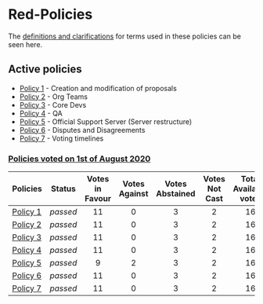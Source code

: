 # Red-Policies
The [definitions and clarifications](definitions.md) for terms used in these policies can be seen here. 

## Active policies
- [Policy 1](policies/accepted/1.md) - Creation and modification of proposals
- [Policy 2](policies/accepted/2.md) - Org Teams
- [Policy 3](policies/accepted/3.md) - Core Devs
- [Policy 4](policies/accepted/4.md) - QA
- [Policy 5](policies/accepted/5.md) - Official Support Server (Server restructure)
- [Policy 6](policies/accepted/6.md) - Disputes and Disagreements
- [Policy 7](policies/accepted/7.md) - Voting timelines

### <ins>Policies voted on 1st of August 2020</ins>
| Policies | Status | Votes in Favour | Votes Against | Votes Abstained | Votes Not Cast | Total Available votes |
|:---|---|:---:|:---:|:---:|:---:|:---:|
| [Policy 1](policies/accepted/1.md) | *passed* | 11 | 0 | 3 | 2 | 16 |
| [Policy 2](policies/accepted/2.md) | *passed* | 11 | 0 | 3 | 2 | 16 |
| [Policy 3](policies/accepted/3.md) | *passed* | 11 | 0 | 3 | 2 | 16 |
| [Policy 4](policies/accepted/4.md) | *passed* | 11 | 0 | 3 | 2 | 16 |
| [Policy 5](policies/accepted/5.md) | *passed* | 9 | 2 | 3 | 2 | 16 |
| [Policy 6](policies/accepted/6.md) | *passed* | 11 | 0 | 3 | 2 | 16 |
| [Policy 7](policies/accepted/7.md) | *passed* | 11 | 0 | 3 | 2 | 16 |
